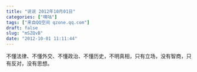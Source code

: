 ```yaml
---
title: "说说 2012年10月01日"
categories: ["嘀咕"]
tags: ["来自QQ空间 qzone.qq.com"]
draft: false
slug: "mSZQvB"
date: "2012-10-01 11:11:44"
---
```


不懂法律、不懂外交、不懂政治、不懂历史，不明真相，只有立场，没有智商，只有反对，没有思想。
